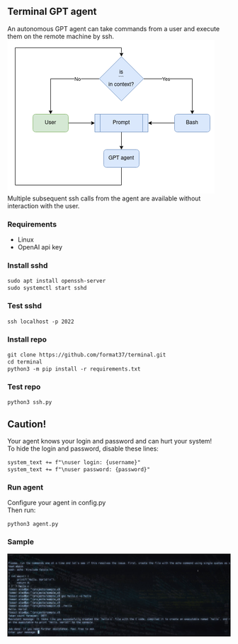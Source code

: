 ## Terminal GPT agent
An autonomous GPT agent can take commands from a user and execute them on the remote machine by ssh.  
![image](assets/terminal_agent.png)  
Multiple subsequent ssh calls from the agent are available without interaction with the user.
### Requirements
* Linux
* OpenAI api key
### Install sshd
```
sudo apt install openssh-server
sudo systemctl start sshd
```
### Test sshd
```
ssh localhost -p 2022
```
### Install repo
```
git clone https://github.com/format37/terminal.git
cd terminal
python3 -m pip install -r requirements.txt
```
### Test repo
```
python3 ssh.py
```
## Caution!
Your agent knows your login and password and can hurt your system!  
To hide the login and password, disable these lines:
```
system_text += f"\nuser login: {username}"
system_text += f"\nuser password: {password}"
```
### Run agent
Configure your agent in config.py  
Then run:
```
python3 agent.py
```
### Sample
[![IMAGE ALT TEXT HERE](assets/youtube_0.png)](https://youtu.be/n8_WRD7Ulg8?si=lAINq1mJ3ClhK4Vh)